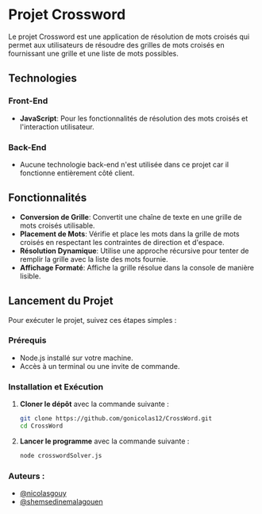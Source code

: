 # Projet Crossword

Le projet Crossword est une application de résolution de mots croisés qui permet aux utilisateurs de résoudre des grilles de mots croisés en fournissant une grille et une liste de mots possibles.

## Technologies

### Front-End

- **JavaScript**: Pour les fonctionnalités de résolution des mots croisés et l'interaction utilisateur.

### Back-End

- Aucune technologie back-end n'est utilisée dans ce projet car il fonctionne entièrement côté client.

## Fonctionnalités

- **Conversion de Grille**: Convertit une chaîne de texte en une grille de mots croisés utilisable.
- **Placement de Mots**: Vérifie et place les mots dans la grille de mots croisés en respectant les contraintes de direction et d'espace.
- **Résolution Dynamique**: Utilise une approche récursive pour tenter de remplir la grille avec la liste des mots fournie.
- **Affichage Formaté**: Affiche la grille résolue dans la console de manière lisible.

## Lancement du Projet

Pour exécuter le projet, suivez ces étapes simples :

### Prérequis

- Node.js installé sur votre machine.
- Accès à un terminal ou une invite de commande.

### Installation et Exécution

1. **Cloner le dépôt** avec la commande suivante :

   ```bash
   git clone https://github.com/gonicolas12/CrossWord.git
   cd CrossWord
   ```

2. **Lancer le programme** avec la commande suivante :

   ```bash
   node crosswordSolver.js
   ```

### Auteurs :

- [@nicolasgouy](https://www.github.com/gonicolas12)
- [@shemsedinemalagouen](https://github.com/shems31)
